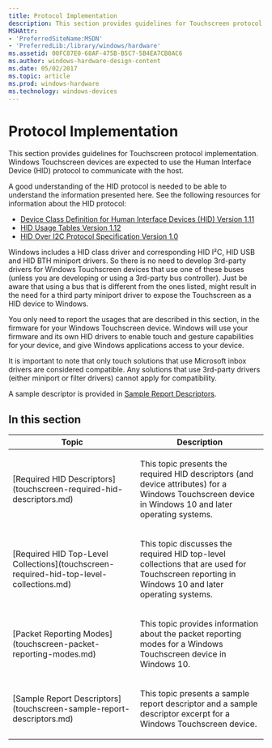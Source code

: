 ```yaml
---
title: Protocol Implementation
description: This section provides guidelines for Touchscreen protocol implementation. Windows Touchscreen devices are expected to use the Human Interface Device (HID) protocol to communicate with the host.
MSHAttr:
- 'PreferredSiteName:MSDN'
- 'PreferredLib:/library/windows/hardware'
ms.assetid: 00FC87E0-68AF-475B-B5C7-5B4EA7CB8AC6
ms.author: windows-hardware-design-content
ms.date: 05/02/2017
ms.topic: article
ms.prod: windows-hardware
ms.technology: windows-devices
---
```


#  Protocol Implementation


This section provides guidelines for Touchscreen protocol implementation. Windows Touchscreen devices are expected to use the Human Interface Device (HID) protocol to communicate with the host.

A good understanding of the HID protocol is needed to be able to understand the information presented here. See the following resources for information about the HID protocol:

-   [Device Class Definition for Human Interface Devices (HID) Version 1.11](http://www.usb.org/developers/hidpage#class-definitions)
-   [HID Usage Tables Version 1.12](http://www.usb.org/developers/hidpage#hid-usage)
-   [HID Over I2C Protocol Specification Version 1.0](https://msdn.microsoft.com/library/windows/hardware/Dn642101.aspx)

Windows includes a HID class driver and corresponding HID I²C, HID USB and HID BTH miniport drivers. So there is no need to develop 3rd-party drivers for Windows Touchscreen devices that use one of these buses (unless you are developing or using a 3rd-party bus controller). Just be aware that using a bus that is different from the ones listed, might result in the need for a third party miniport driver to expose the Touchscreen as a HID device to Windows.

You only need to report the usages that are described in this section, in the firmware for your Windows Touchscreen device. Windows will use your firmware and its own HID drivers to enable touch and gesture capabilities for your device, and give Windows applications access to your device.

It is important to note that only touch solutions that use Microsoft inbox drivers are considered compatible. Any solutions that use 3rd-party drivers (either miniport or filter drivers) cannot apply for compatibility.

A sample descriptor is provided in [Sample Report Descriptors](touchscreen-sample-report-descriptors.md).

## In this section


<table>
<colgroup>
<col width="50%" />
<col width="50%" />
</colgroup>
<thead>
<tr class="header">
<th>Topic</th>
<th>Description</th>
</tr>
</thead>
<tbody>
<tr class="odd">
<td><p>[Required HID Descriptors](touchscreen-required-hid-descriptors.md)</p></td>
<td><p>This topic presents the required HID descriptors (and device attributes) for a Windows Touchscreen device in Windows 10 and later operating systems.</p></td>
</tr>
<tr class="even">
<td><p>[Required HID Top-Level Collections](touchscreen-required-hid-top-level-collections.md)</p></td>
<td><p>This topic discusses the required HID top-level collections that are used for Touchscreen reporting in Windows 10 and later operating systems.</p></td>
</tr>
<tr class="odd">
<td><p>[Packet Reporting Modes](touchscreen-packet-reporting-modes.md)</p></td>
<td><p>This topic provides information about the packet reporting modes for a Windows Touchscreen device in Windows 10.</p></td>
</tr>
<tr class="even">
<td><p>[Sample Report Descriptors](touchscreen-sample-report-descriptors.md)</p></td>
<td><p>This topic presents a sample report descriptor and a sample descriptor excerpt for a Windows Touchscreen device.</p></td>
</tr>
</tbody>
</table>

 

 

 






